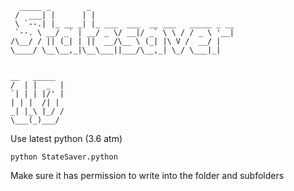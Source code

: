 	  _____ _        _                                 
	 /  ___| |      | |                                
	 \ `--.| |_ __ _| |_ ___  ___  __ ___   _____ _ __ 
	 `--. \ __/ _` | __/ _ \/ __|/ _` \ \ / / _ \ '__|
	/\__/ / || (_| | ||  __/\__ \ (_| |\ V /  __/ |   
	\____/ \__\__,_|\__\___||___/\__,_| \_/ \___|_|   
                                                  
                                                  
	__   _____                                       
	/  | |  _  |                                      
	`| | | |/' |                                      
	| | |  /| |                                      
	_| |_\ |_/ /                                      
	\___(_)___/                                                                                
                                                     
													 
Use latest python (3.6 atm)

	python StateSaver.python

Make sure it has permission to write into the folder and subfolders